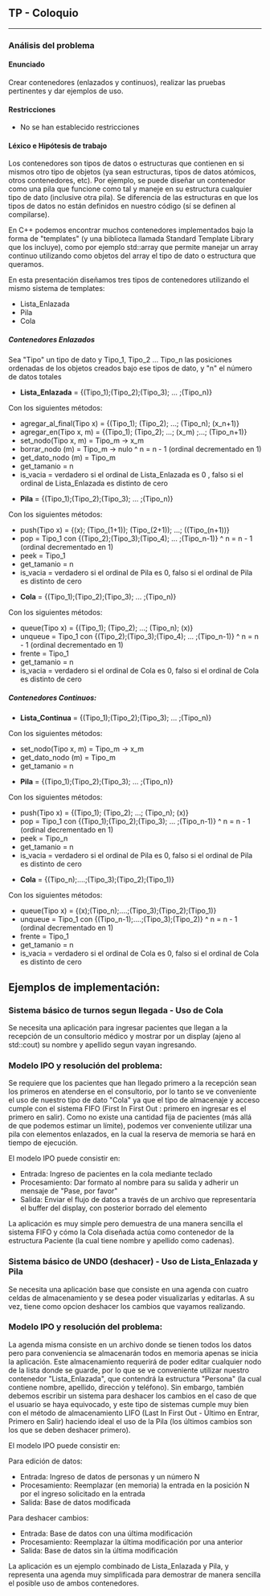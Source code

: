 ## TP - Coloquio

---

### Análisis del problema

#### Enunciado
 Crear contenedores (enlazados y continuos), realizar las pruebas pertinentes y dar ejemplos de uso.
 
#### Restricciones

* No se han establecido restricciones

#### Léxico e Hipótesis de trabajo

Los contenedores son tipos de datos o estructuras que contienen en si mismos otro tipo de objetos (ya sean estructuras, tipos de datos atómicos, otros contenedores, etc). Por ejemplo, se puede diseñar un contenedor como una pila que funcione como tal y maneje en su estructura cualquier tipo de dato (inclusive otra pila). Se diferencia de las estructuras en que los tipos de datos no están definidos en nuestro código (sí se definen al compilarse).

En C++ podemos encontrar muchos contenedores implementados bajo la forma de "templates" (y una biblioteca llamada Standard Template Library que los incluye), como por ejemplo std::array que permite manejar un array continuo utilizando como objetos del array el tipo de dato o estructura que queramos.

En esta presentación diseñamos tres tipos de contenedores utilizando el mismo sistema de templates:

* Lista_Enlazada
* Pila
* Cola

##### Contenedores Enlazados

Sea "Tipo" un tipo de dato y Tipo_1, Tipo_2 ... Tipo_n  las posiciones ordenadas de los objetos creados bajo ese tipos de dato, y "n" el número de datos totales

- __Lista_Enlazada__ = {(Tipo_1);(Tipo_2);(Tipo_3); ... ;(Tipo_n)}

Con los siguientes métodos:

* agregar_al_final(Tipo x) = {(Tipo_1); (Tipo_2); ...; (Tipo_n); (x_n+1)}
* agregar_en(Tipo x, m) = {(Tipo_1); (Tipo_2); ...; (x_m) ;...; (Tipo_n+1)}
* set_nodo(Tipo x, m) = Tipo_m -> x_m
* borrar_nodo (m) = Tipo_m -> nulo  ^  n = n - 1    (ordinal decrementado en 1)
*	get_dato_nodo (m) = Tipo_m
* get_tamanio = n
* is_vacia = verdadero si el ordinal de Lista_Enlazada es 0 , falso si el ordinal de Lista_Enlazada es distinto de cero


- __Pila__ = {(Tipo_1);(Tipo_2);(Tipo_3); ... ;(Tipo_n)}

Con los siguientes métodos:

* push(Tipo x) = {(x); (Tipo_(1+1)); (Tipo_(2+1)); ...; ((Tipo_(n+1))}
* pop = Tipo_1  con {(Tipo_2);(Tipo_3);(Tipo_4); ... ;(Tipo_n-1)} ^  n = n - 1 (ordinal decrementado en 1)
* peek = Tipo_1
* get_tamanio = n
* is_vacia = verdadero si el ordinal de Pila es 0, falso si el ordinal de Pila es distinto de cero


- __Cola__ = {(Tipo_1);(Tipo_2);(Tipo_3); ... ;(Tipo_n)}

Con los siguientes métodos:

* queue(Tipo x) = {(Tipo_1); (Tipo_2); ...; (Tipo_n); (x)}
* unqueue = Tipo_1  con {(Tipo_2);(Tipo_3);(Tipo_4); ... ;(Tipo_n-1)} ^  n = n - 1    (ordinal decrementado en 1)
* frente = Tipo_1
* get_tamanio = n
* is_vacia = verdadero si el ordinal de Cola es 0, falso si el ordinal de Cola es distinto de cero

##### Contenedores Continuos:

- __Lista_Continua__ = {(Tipo_1);(Tipo_2);(Tipo_3); ... ;(Tipo_n)}

Con los siguientes métodos:

* set_nodo(Tipo x, m) = Tipo_m -> x_m
*	get_dato_nodo (m) = Tipo_m
* get_tamanio = n


- __Pila__ = {(Tipo_1);(Tipo_2);(Tipo_3); ... ;(Tipo_n)}

Con los siguientes métodos:

* push(Tipo x) =  {(Tipo_1); (Tipo_2); ...; (Tipo_n); (x)}
* pop = Tipo_1  con {(Tipo_1);(Tipo_2);(Tipo_3); ... ;(Tipo_n-1)} ^  n = n - 1 (ordinal decrementado en 1)
* peek = Tipo_n
* get_tamanio = n
* is_vacia = verdadero si el ordinal de Pila es 0, falso si el ordinal de Pila es distinto de cero


- __Cola__ = {(Tipo_n);....;(Tipo_3);(Tipo_2);(Tipo_1)}

Con los siguientes métodos:

* queue(Tipo x) = {(x);(Tipo_n);....;(Tipo_3);(Tipo_2);(Tipo_1)}
* unqueue = Tipo_1  con {(Tipo_n-1);....;(Tipo_3);(Tipo_2)} ^  n = n - 1    (ordinal decrementado en 1)
* frente = Tipo_1
* get_tamanio = n
* is_vacia = verdadero si el ordinal de Cola es 0, falso si el ordinal de Cola es distinto de cero



## Ejemplos de implementación:

### Sistema básico de turnos segun llegada - Uso de Cola

Se necesita una aplicación para ingresar pacientes que llegan a la recepción de un consultorio médico y mostrar por un display (ajeno al std::cout) su nombre y apellido segun vayan ingresando.

### Modelo IPO y resolución del problema:

Se requiere que los pacientes que han llegado primero a la recepción sean los primeros en atenderse en el consultorio, por lo tanto se ve conveniente el uso de nuestro tipo de dato "Cola" ya que el tipo de almacenaje y acceso cumple con el sistema FIFO (First In First Out : primero en ingresar es el  primero en salir). Como no existe una cantidad fija de pacientes (más allá de que podemos estimar un límite), podemos ver conveniente utilizar una pila con elementos enlazados, en la cual la reserva de memoria se hará en tiempo de ejecución.

El modelo IPO puede consistir en:

* Entrada: Ingreso de pacientes en la cola mediante teclado
* Procesamiento: Dar formato al nombre para su salida y adherir un mensaje de "Pase, por favor"
* Salida: Enviar el flujo de datos a través de un archivo que representaría el buffer del display, con posterior borrado del elemento

La aplicación es muy simple pero demuestra de una manera sencilla el sistema FIFO y cómo la Cola diseñada actúa como contenedor de la estructura Paciente (la cual tiene nombre y apellido como cadenas).


### Sistema básico de UNDO (deshacer) - Uso de Lista_Enlazada y Pila

Se necesita una aplicación base que consiste en una agenda con cuatro celdas de almacenamiento y se desea poder visualizarlas y editarlas. A su vez, tiene como opcion deshacer los cambios que vayamos realizando.

### Modelo IPO y resolución del problema:

La agenda misma consiste en un archivo donde se tienen todos los datos pero para conveniencia se almacenarán todos en memoria apenas se inicia la aplicación. Este almacenamiento requerirá de poder editar cualquier nodo de la lista donde se guarde, por lo que se ve conveniente  utilizar nuestro contenedor "Lista_Enlazada", que contendrá la estructura "Persona" (la cual contiene nombre, apellido, dirección y teléfono). Sin embargo, también debemos escribir un sistema para deshacer los cambios en el caso de que el usuario se haya equivocado, y este tipo de sistemas cumple muy bien con el método de almacenamiento LIFO (Last In First Out - Último en Entrar, Primero en Salir) haciendo ideal el uso de la Pila (los últimos cambios son los que se deben deshacer primero).

El modelo IPO puede consistir en:

Para edición de datos:

* Entrada: Ingreso de datos de personas y un número N 
* Procesamiento: Reemplazar (en memoria) la entrada en la posición N por el ingreso solicitado en la entrada
* Salida: Base de datos modificada

Para deshacer cambios:

* Entrada: Base de datos con una última modificación
* Procesamiento: Reemplazar la última modificación por una anterior
* Salida: Base de datos sin la última modificación

La aplicación es un ejemplo combinado de Lista_Enlazada y Pila, y representa una agenda muy simplificada para demostrar de manera sencilla el posible uso de ambos contenedores.
